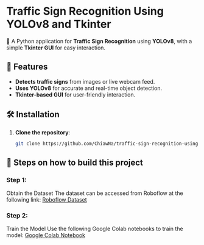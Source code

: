 # Traffic Sign Recognition Using YOLOv8 and Tkinter

🚦 A Python application for **Traffic Sign Recognition** using **YOLOv8**, with a simple **Tkinter GUI** for easy interaction.

## 📌 Features
- **Detects traffic signs** from images or live webcam feed.
- **Uses YOLOv8** for accurate and real-time object detection.
- **Tkinter-based GUI** for user-friendly interaction.

## 🛠 Installation

1. **Clone the repository**:
   ```sh
   git clone https://github.com/ChiawNa/traffic-sign-recognition-using-yolov8.git

## 📝 Steps on how to build this project
### Step 1: 
Obtain the Dataset The dataset can be accessed from Roboflow at the following link: [Roboflow Dataset](https://universe.roboflow.com/roboflow-100/road-signs-6ih4y/dataset/2)
### Step 2: 
Train the Model Use the following Google Colab notebooks to train the model: [Google Colab Notebook](https://colab.research.google.com/drive/1kD-Jt22Ld9Q0qP5-2X13iPNdwCE4qPcr#scrollTo=I4bpUIibcV1l)

